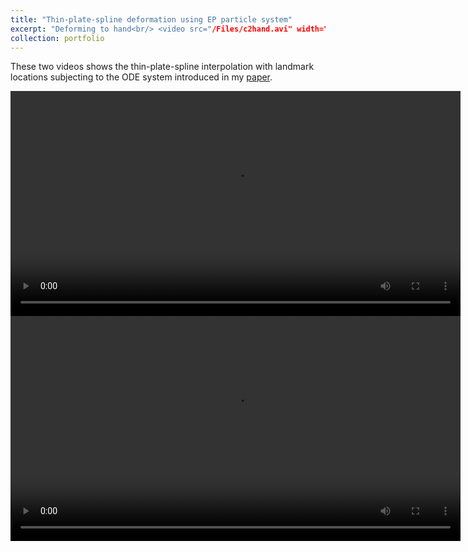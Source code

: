 ```yaml
---
title: "Thin-plate-spline deformation using EP particle system"
excerpt: "Deforming to hand<br/> <video src="/Files/c2hand.avi" width="720" height="360" controls preload></video>"
collection: portfolio
---
```


These two videos shows the thin-plate-spline interpolation with landmark locations subjecting to the 
ODE system introduced in my [paper](http://onlinelibrary.wiley.com/doi/10.1111/sapm.12132/abstract).

<video src="/Files/c2hand.avi" width="720" height="360" controls preload></video>
<video src="/Files/c2hand.avi" width="720" height="360" controls preload></video>
